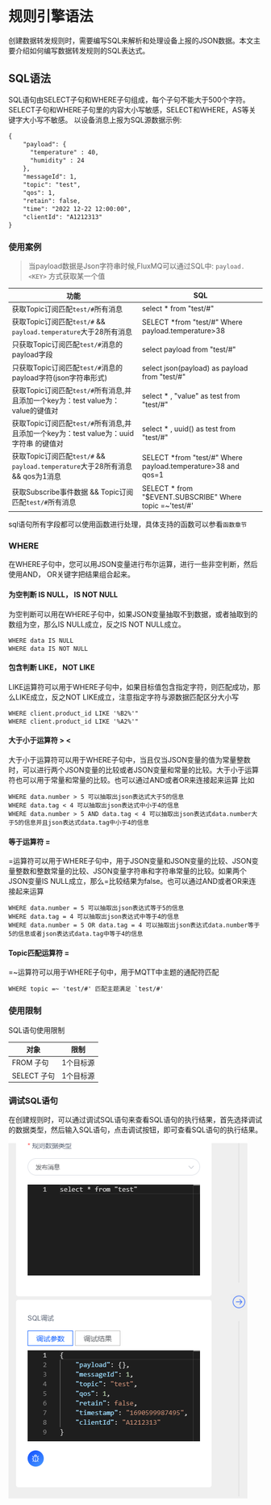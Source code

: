 # 规则引擎语法
创建数据转发规则时，需要编写SQL来解析和处理设备上报的JSON数据。本文主要介绍如何编写数据转发规则的SQL表达式。
## SQL语法

SQL语句由SELECT子句和WHERE子句组成，每个子句不能大于500个字符。SELECT子句和WHERE子句里的内容大小写敏感，SELECT和WHERE，AS等关键字大小写不敏感。
以设备消息上报为SQL源数据示例:

```
{
    "payload": {
      "temperature" : 40,
      "humidity" : 24
    },
    "messageId": 1,
    "topic": "test",
    "qos": 1,
    "retain": false,
    "time": "2022 12-22 12:00:00",
    "clientId": "A1212313"
}
```

### 使用案例
> 当payload数据是Json字符串时候,FluxMQ可以通过SQL中:  `payload.<KEY>` 方式获取某一个值

| **功能**                                                          | **SQL**                                                  |
|-----------------------------------------------------------------|----------------------------------------------------------|
| 获取Topic订阅匹配`test/#`所有消息                                         | select * from  "test/#"                                  |
| 获取Topic订阅匹配`test/#` && `payload.temperature`大于28所有消息            | SELECT *from "test/#" Where payload.temperature>38       |
| 只获取Topic订阅匹配`test/#`消息的payload字段                                | select payload from  "test/#"                            |
| 只获取Topic订阅匹配`test/#`消息的payload字符(json字符串形式)                     | select json(payload) as payload from  "test/#"           |
| 获取Topic订阅匹配`test/#`所有消息,并且添加一个key为：test value为：value的键值对        | select * , "value" as test from  "test/#"                |
| 获取Topic订阅匹配`test/#`所有消息,并且添加一个key为：test value为：uuid字符串 的键值对     | select * , uuid() as test from  "test/#"                 |
| 获取Topic订阅匹配`test/#` && `payload.temperature`大于28所有消息 && qos为1消息 | SELECT *from "test/#" Where payload.temperature>38 and qos=1 |
| 获取Subscribe事件数据 &&  Topic订阅匹配`test/#`所有消息                       | SELECT * from "$EVENT.SUBSCRIBE" Where topic =~'test/#'         |

sql语句所有字段都可以使用函数进行处理，具体支持的函数可以参看`函数章节`

### WHERE
在WHERE子句中，您可以用JSON变量进行布尔运算，进行一些非空判断，然后使用AND， OR关键字把结果组合起来。
#### **为空判断 IS NULL， IS NOT NULL**
为空判断可以用在WHERE子句中，如果JSON变量抽取不到数据，或者抽取到的数组为空，那么IS NULL成立，反之IS NOT NULL成立。
```
WHERE data IS NULL
WHERE data IS NOT NULL
```
#### **包含判断 LIKE， NOT LIKE**
LIKE运算符可以用于WHERE子句中，如果目标值包含指定字符，则匹配成功，那么LIKE成立，反之NOT LIKE成立，注意指定字符与源数据匹配区分大小写
```
WHERE client.product_id LIKE '%B2%'"
WHERE client.product_id LIKE '%A2%'"
```
#### **大于小于运算符 > <**
大于小于运算符可以用于WHERE子句中，当且仅当JSON变量的值为常量整数时，可以进行两个JSON变量的比较或者JSON变量和常量的比较。大于小于运算符也可以用于常量和常量的比较。也可以通过AND或者OR来连接起来运算
比如
```
WHERE data.number > 5 可以抽取出json表达式大于5的信息 
WHERE data.tag < 4 可以抽取出json表达式中小于4的信息 
WHERE data.number > 5 AND data.tag < 4 可以抽取出json表达式data.number大于5的信息并且json表达式data.tag中小于4的信息
```
#### **等于运算符 =**
=运算符可以用于WHERE子句中，用于JSON变量和JSON变量的比较、JSON变量整数和整数常量的比较、JSON变量字符串和字符串常量的比较。如果两个JSON变量IS NULL成立，那么=比较结果为false。也可以通过AND或者OR来连接起来运算
```
WHERE data.number = 5 可以抽取出json表达式等于5的信息 
WHERE data.tag = 4 可以抽取出json表达式中等于4的信息 
WHERE data.number = 5 OR data.tag = 4 可以抽取出json表达式data.number等于5的信息或者json表达式data.tag中等于4的信息
```
#### **Topic匹配运算符 =**
  =~运算符可以用于WHERE子句中，用于MQTT中主题的通配符匹配
```
WHERE topic =~ 'test/#' 匹配主题满足 `test/#' 
```

### 使用限制

SQL语句使用限制


| **对象** | **限制** |
| --- | --- |
|  FROM 子句 | 1个目标源 |
| SELECT 子句 | 1个目标源 |
### 调试SQL语句
在创建规则时，可以通过调试SQL语句来查看SQL语句的执行结果，首先选择调试的数据类型，然后输入SQL语句，点击调试按钮，即可查看SQL语句的执行结果。
![img.png](../../../assets/images/vs/testrule.png)
